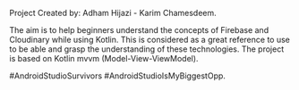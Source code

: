 Project Created by: Adham Hijazi - Karim Chamesdeem.

The aim is to help beginners understand the concepts of Firebase and Cloudinary while using Kotlin.
This is considered as a great reference to use to be able and grasp the understanding of these technologies.
The project is based on Kotlin mvvm (Model-View-ViewModel).

#AndroidStudioSurvivors #AndroidStudioIsMyBiggestOpp.
